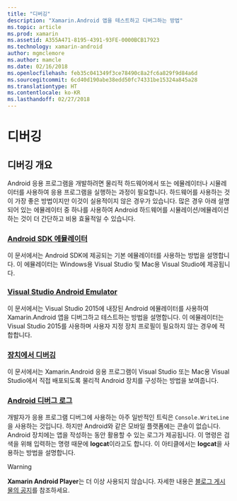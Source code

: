 ```yaml
---
title: "디버깅"
description: "Xamarin.Android 앱을 테스트하고 디버그하는 방법"
ms.topic: article
ms.prod: xamarin
ms.assetid: A355A471-8195-4391-93FE-0000BCB17923
ms.technology: xamarin-android
author: mgmclemore
ms.author: mamcle
ms.date: 02/16/2018
ms.openlocfilehash: feb35c041349f3ce78490c8a2fc6a829f9d84a6d
ms.sourcegitcommit: 6cd40d190abe38edd50fc74331be15324a845a28
ms.translationtype: HT
ms.contentlocale: ko-KR
ms.lasthandoff: 02/27/2018
---
```

# <a name="debugging"></a>디버깅

## <a name="debuggin-overview"></a>디버깅 개요

Android 응용 프로그램을 개발하려면 물리적 하드웨어에서 또는 에뮬레이터나 시뮬레이터를 사용하여 응용 프로그램을 실행하는 과정이 필요합니다. 하드웨어를 사용하는 것이 가장 좋은 방법이지만 이것이 실용적이지 않은 경우가 있습니다. 많은 경우 아래 설명되어 있는 에뮬레이터 중 하나를 사용하여 Android 하드웨어를 시뮬레이션/에뮬레이션하는 것이 더 간단하고 비용 효율적일 수 있습니다.


### <a name="android-sdk-emulatorandroiddeploy-testdebuggingandroid-sdk-emulatorindexmd"></a>[Android SDK 에뮬레이터](~/android/deploy-test/debugging/android-sdk-emulator/index.md)

이 문서에서는 Android SDK에 제공되는 기본 에뮬레이터를 사용하는 방법을 설명합니다. 이 에뮬레이터는 Windows용 Visual Studio 및 Mac용 Visual Studio에 제공됩니다.

### <a name="visual-studio-android-emulatorandroiddeploy-testdebuggingvisual-studio-android-emulatormd"></a>[Visual Studio Android Emulator](~/android/deploy-test/debugging/visual-studio-android-emulator.md)

이 문서에서는 Visual Studio 2015에 내장된 Android 에뮬레이터를 사용하여 Xamarin.Android 앱을 디버그하고 테스트하는 방법을 설명합니다. 이 에뮬레이터는 Visual Studio 2015를 사용하며 사용자 지정 장치 프로필이 필요하지 않는 경우에 적합합니다.

### <a name="debugging-on-a-deviceandroiddeploy-testdebuggingdebug-on-devicemd"></a>[장치에서 디버깅](~/android/deploy-test/debugging/debug-on-device.md)

이 문서에서는 Xamarin.Android 응용 프로그램이 Visual Studio 또는 Mac용 Visual Studio에서 직접 배포되도록 물리적 Android 장치를 구성하는 방법을 보여줍니다.

### <a name="android-debug-logandroiddeploy-testdebuggingandroid-debug-logmd"></a>[Android 디버그 로그](~/android/deploy-test/debugging/android-debug-log.md)

개발자가 응용 프로그램 디버그에 사용하는 아주 일반적인 트릭은 `Console.WriteLine`을 사용하는 것입니다. 하지만 Android와 같은 모바일 플랫폼에는 콘솔이 없습니다. Android 장치에는 앱을 작성하는 동안 활용할 수 있는 로그가 제공됩니다. 이 명령은 검색을 위해 입력하는 명령 때문에 **logcat**이라고도 합니다. 이 아티클에서는 **logcat**을 사용하는 방법을 설명합니다.

> [!WARNING]
> **Xamarin Android Player**는 더 이상 사용되지 않습니다. 자세한 내용은 [블로그 게시물의 공지](https://blog.xamarin.com/live-from-dotnetconf-cycle-7-xamarin-studio-6-and-more/)를 참조하세요.

